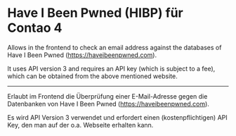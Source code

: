 # Have I Been Pwned (HIBP) für Contao 4

Allows in the frontend to check an email address against the databases of
Have I Been Pwned (https://haveibeenpwned.com).

It uses API version 3 and requires an API key (which is subject to a fee), which can be obtained from the above mentioned website.

-------------------------------

Erlaubt im Frontend die Überprüfung einer E-Mail-Adresse gegen die Datenbanken von
Have I Been Pwned (https://haveibeenpwned.com).

Es wird API Version 3 verwendet und erfordert einen (kostenpflichtigen) API Key, den man auf der o.a. Webseite erhalten kann.

